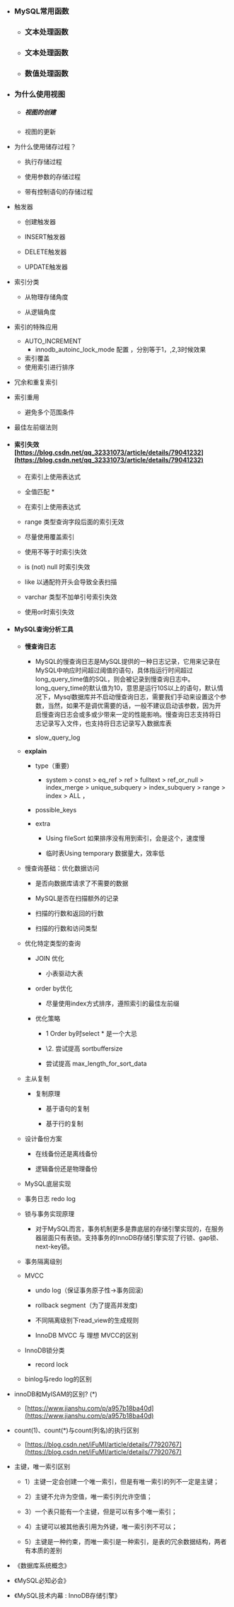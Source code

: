 - ### MySQL常用函数

  - ### 文本处理函数

  - ### 文本处理函数

  - ###  数值处理函数

- ### 为什么使用视图

  - ##### 视图的创建

  - 视图的更新

- 为什么使用储存过程？

  -  执行存储过程

  - 使用参数的存储过程

  - 带有控制语句的存储过程

- 触发器

  - 创建触发器

  - INSERT触发器 

  - DELETE触发器

  - UPDATE触发器

- 索引分类

  - 从物理存储角度

  - 从逻辑角度

- 索引的特殊应用

  - AUTO_INCREMENT
    - innodb_autoinc_lock_mode 配置 ，分别等于1，,2,3时候效果
  - 索引覆盖
  - 使用索引进行排序

- 冗余和重复索引

- 索引重用

  - 避免多个范围条件

- 最佳左前缀法则

- #### 索引失效[https://blog.csdn.net/qq_32331073/article/details/79041232](https://blog.csdn.net/qq_32331073/article/details/79041232)

  - 在索引上使用表达式

  - 全值匹配 *

  - 在索引上使用表达式

  - range 类型查询字段后面的索引无效

  - 尽量使用覆盖索引

  - 使用不等于时索引失效

  - is (not) null 时索引失效

  - like 以通配符开头会导致全表扫描

  - varchar 类型不加单引号索引失效

  - 使用or时索引失效

- #### MySQL查询分析工具

  - **慢查询日志**

    - MySQL的慢查询日志是MySQL提供的一种日志记录，它用来记录在MySQL中响应时间超过阈值的语句，具体指运行时间超过long_query_time值的SQL，则会被记录到慢查询日志中。long_query_time的默认值为10，意思是运行10S以上的语句，默认情况下，Mysql数据库并不启动慢查询日志，需要我们手动来设置这个参数，当然，如果不是调优需要的话，一般不建议启动该参数，因为开启慢查询日志会或多或少带来一定的性能影响。慢查询日志支持将日志记录写入文件，也支持将日志记录写入数据库表

    - slow_query_log 

  - **explain**

    - type（重要)
      - system > const > eq_ref > ref > fulltext > ref_or_null > index_merge > unique_subquery > index_subquery > range > index > ALL ，

    - possible_keys

    - extra

      - Using fileSort  如果排序没有用到索引，会是这个，速度慢

      - 临时表Using temporary  数据量大，效率低

  - 慢查询基础：优化数据访问

    - 是否向数据库请求了不需要的数据

    - MySQL是否在扫描额外的记录

    - 扫描的行数和返回的行数

    - 扫描的行数和访问类型

  - 优化特定类型的查询

    - JOIN 优化
      - 小表驱动大表

    - order by优化
      - 尽量使用index方式排序，遵照索引的最佳左前缀

    - 优化策略

      - 1 Order by时select * 是一个大忌

      - \2. 尝试提高 sortbuffersize

      -  尝试提高 max_length_for_sort_data

  - 主从复制

    - 复制原理

      - 基于语句的复制

      - 基于行的复制

  - 设计备份方案

    - 在线备份还是离线备份

    - 逻辑备份还是物理备份

  - MySQL底层实现

  - 事务日志 redo log

  - 锁与事务实现原理
    - 对于MySQL而言，事务机制更多是靠底层的存储引擎实现的，在服务器层面只有表锁。支持事务的InnoDB存储引擎实现了行锁、gap锁、next-key锁。

  - 事务隔离级别

  - MVCC

    - undo log（保证事务原子性->事务回滚)

    - rollback segment（为了提高并发度)

    - 不同隔离级别下read_view的生成规则

    - InnoDB MVCC 与 理想 MVCC的区别

  - InnoDB锁分类
    - record lock

  - binlog与redo log的区别

- innoDB和MyISAM的区别? (*)

  - [https://www.jianshu.com/p/a957b18ba40d](https://www.jianshu.com/p/a957b18ba40d)

- count(1)、count(*)与count(列名)的执行区别

  - [https://blog.csdn.net/iFuMI/article/details/77920767](https://blog.csdn.net/iFuMI/article/details/77920767)

- 主键，唯一索引区别

  - 1）主键一定会创建一个唯一索引，但是有唯一索引的列不一定是主键；

  - 2）主键不允许为空值，唯一索引列允许空值；

  - 3）一个表只能有一个主键，但是可以有多个唯一索引；

  - 4）主键可以被其他表引用为外键，唯一索引列不可以；

  - 5）主键是一种约束，而唯一索引是一种索引，是表的冗余数据结构，两者有本质的差别

- 《数据库系统概念》

- 《MySQL必知必会》

- 《MySQL技术内幕 : InnoDB存储引擎》

​	

